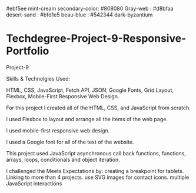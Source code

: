  #ebf5ee  mint-cream
secondary-color:  #808080 Gray-web
            :   #d8bfaa    desert-sand
            :  #bfd1e5     beau-blue
            : #542344       dark-byzantium




# Techdegree-Project-9-Responsive-Portfolio
Project-9

Skills & Technolgies Used:

HTML, CSS, JavaScript, Fetch API, JSON, Google Fonts, Grid Layout, Flexbox, Mobile-First Responsive Web Design.

For this project I created all of the HTML, CSS, and JavaScript from scratch.

I used  Flexbox to layout and arrange all the items of the web page.

I used mobile-first responsive web design.

I used a Google font for all of the text of the website.

This project used JavaScript asynchronous call back functions, functions, arrays, loops, conditionals and object iteration.


I challenged the Meets Expectations by:
creating a breakpoint for tablets.
Linking to more than 4 projects.
use SVG images for contact icons.
multiple JavaScript interactions
